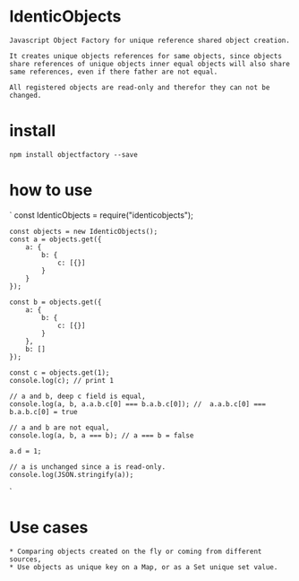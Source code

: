 # IdenticObjects
    Javascript Object Factory for unique reference shared object creation.

    It creates unique objects references for same objects, since objects
    share references of unique objects inner equal objects will also share 
    same references, even if there father are not equal.

    All registered objects are read-only and therefor they can not be changed.

# install

`
    npm install objectfactory --save
`

# how to use

`
    const IdenticObjects = require("identicobjects");

    const objects = new IdenticObjects();
    const a = objects.get({
        a: {
            b: {
                c: [{}]
            }
        }
    });

    const b = objects.get({
        a: {
            b: {
                c: [{}]
            }
        },
        b: []
    });

    const c = objects.get(1);
    console.log(c); // print 1

    // a and b, deep c field is equal,
    console.log(a, b, a.a.b.c[0] === b.a.b.c[0]); //  a.a.b.c[0] === b.a.b.c[0] = true

    // a and b are not equal,
    console.log(a, b, a === b); // a === b = false

    a.d = 1;

    // a is unchanged since a is read-only.
    console.log(JSON.stringify(a));
`

# Use cases

    * Comparing objects created on the fly or coming from different sources,
    * Use objects as unique key on a Map, or as a Set unique set value.

